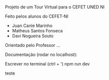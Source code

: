 Projeto de um Tour Virtual para o CEFET UNED NI

Feito pelos alunos do CEFET-NI

- Juan Canle Marinho
- Matheus Santos Fonseca
- Davi Nogueira Souto

Orientado pelo Professor ...

Documentação (rodar no localhost):

Escrever no terminal (ctrl + ')
npm run dev

teste
